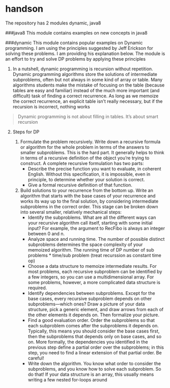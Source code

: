 # handson
The repository has 2 modules dynamic, java8

###java8 
This module contains examples on new concepts in java8

###dynamic 
This module contains popular examples on Dynamic programming. I am using the principles suggested by Jeff Erickson for solving these
problems. I am providing his explanation below. The module is an effort to try and solve DP problems by applying these principles

1. In a nutshell, dynamic programming is recursion without repetition. Dynamic programming 
algorithms store the solutions of intermediate subproblems, often but not always in some kind of
array or table. Many algorithms students make the mistake of focusing on the table (because
tables are easy and familiar) instead of the much more important (and difficult) task of finding a
correct recurrence. As long as we memoize the correct recurrence, an explicit table isn’t really
necessary, but if the recursion is incorrect, nothing works
> Dynamic programming is not about filling in tables. It’s about smart recursion


2. Steps for DP

	1. Formulate the problem recursively. Write down a recursive formula or algorithm for the
	whole problem in terms of the answers to smaller subproblems. This is the hard part. It
	generally helps to think in terms of a recursive definition of the object you’re trying to
	construct. A complete recursive formulation has two parts:
		- Describe the precise function you want to evaluate, in coherent English. Without this
		specification, it is impossible, even in principle, to determine whether your solution is
		correct.
		- Give a formal recursive definition of that function.
	2. Build solutions to your recurrence from the bottom up. Write an algorithm that starts
	with the base cases of your recurrence and works its way up to the final solution, by
	considering intermediate subproblems in the correct order. This stage can be broken down
	into several smaller, relatively mechanical steps:
		- Identify the subproblems. What are all the different ways can your recursive
		algorithm call itself, starting with some initial input? For example, the argument to
		RecFibo is always an integer between 0 and n.
		- Analyze space and running time. The number of possible distinct subproblems
		determines the space complexity of your memoized algorithm. The running time of DP
		number of sub problems * time/sub problem (treat recurssion as constant time op)
		- Choose a data structure to memoize intermediate results. For most problems,
		each recursive subproblem can be identified by a few integers, so you can use a
		multidimensional array. For some problems, however, a more complicated data
		structure is required.
		- Identify dependencies between subproblems. Except for the base cases, every
		recursive subproblem depends on other subproblems—which ones? Draw a picture of
		your data structure, pick a generic element, and draw arrows from each of the other
		elements it depends on. Then formalize your picture.
		- Find a good evaluation order. Order the subproblems so that each subproblem
		comes after the subproblems it depends on. Typically, this means you should consider
		the base cases first, then the subproblems that depends only on base cases, and so on.
		More formally, the dependencies you identified in the previous step define a partial
		order over the subproblems; in this step, you need to find a linear extension of that
		partial order. Be careful!
		- Write down the algorithm. You know what order to consider the subproblems, and
		you know how to solve each subproblem. So do that! If your data structure is an array,
		this usually means writing a few nested for-loops around
